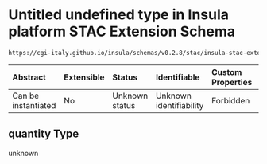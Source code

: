 # Untitled undefined type in Insula platform STAC Extension Schema

```txt
https://cgi-italy.github.io/insula/schemas/v0.2.8/stac/insula-stac-extension.schema.json#/examples/0/insula:metadata/bands/0/quantity
```



| Abstract            | Extensible | Status         | Identifiable            | Custom Properties | Additional Properties | Access Restrictions | Defined In                                                                                                   |
| :------------------ | :--------- | :------------- | :---------------------- | :---------------- | :-------------------- | :------------------ | :----------------------------------------------------------------------------------------------------------- |
| Can be instantiated | No         | Unknown status | Unknown identifiability | Forbidden         | Allowed               | none                | [insula-stac-extension.schema.json\*](schemas/stac/insula-stac-extension.schema.json) |

## quantity Type

unknown
